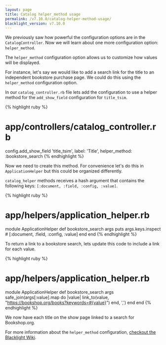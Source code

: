 ```yaml
---
layout: page
title: Catalog helper_method usage
permalink: /v7.10.0/catalog-helper-method-usage/
blacklight_version: v7.10.0
---
```


We previously saw how powerful the configuration options are in the `CatalogController`. Now we will learn about one more configuration option: `helper_method`.

The `helper_method` configuration option allows us to customize how values will be displayed.

For instance, let's say we would like to add a search link for the title to an independent bookstore purchase page. We could do this using the `helper_method` configuration option.

In our `catalog_controller.rb` file lets add the configuration to use a helper method for the `add_show_field` configuration for `title_tsim`.

{% highlight ruby %}
# app/controllers/catalog_controller.rb
config.add_show_field 'title_tsim', label: 'Title', helper_method: :bookstore_search
{% endhighlight %}

Now we need to create this method. For convenience let's do this in `ApplicationHelper` but this could be organized differently.

`catalog_helper` methods receives a hash argument that contains the following keys: `[:document, :field, :config, :value]`.


{% highlight ruby %}
# app/helpers/application_helper.rb
module ApplicationHelper
  def bookstore_search args
    puts args.keys.inspect
    # [:document, :field, :config, :value]
  end
end
{% endhighlight %}

To return a link to a bookstore search, lets update this code to include a link for each value.

{% highlight ruby %}
# app/helpers/application_helper.rb
module ApplicationHelper
  def bookstore_search args
    safe_join(args[:value].map do |value|
      link_to(value, "https://bookshop.org/books?keywords=#{value}")
    end, ',')
  end
end
{% endhighlight %}

We now have each title on the show page linked to a search for Bookshop.org.

<div class="alert alert-primary">
  For more information about the <code>helper_method</code> configuration, <a href="https://github.com/projectblacklight/blacklight/wiki/Blacklight-configuration#using-a-helper-method-to-render-the-value">checkout the Blacklight Wiki</a>.
</div>
